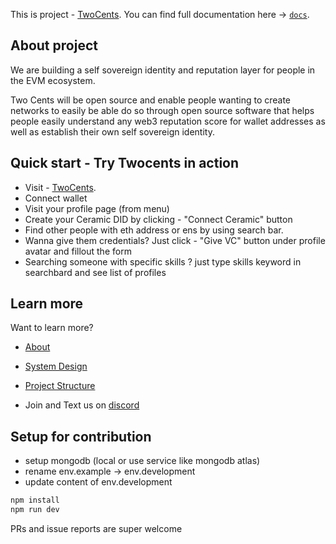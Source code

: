 This is project - [TwoCents](https://beta.twocents.so/).
You can find full documentation here -> [`docs`](https://twocents.gitbook.io/docs/).

## About project

We are building a self sovereign identity and reputation layer for people in the EVM ecosystem.

Two Cents will be open source and enable people wanting to create networks to easily be able do so through open source software that helps people easily understand any web3 reputation score for wallet addresses as well as establish their own self sovereign identity.

## Quick start - Try Twocents in action

- Visit - [TwoCents](https://beta.twocents.so/).
- Connect wallet
- Visit your profile page (from menu)
- Create your Ceramic DID by clicking - "Connect Ceramic" button
- Find other people with eth address or ens by using search bar.
- Wanna give them credentials? Just click - "Give VC" button under profile avatar and fillout the form
- Searching someone with specific skills ? just type skills keyword in searchbard and see list of profiles

## Learn more

Want to learn more?

- [About](https://twocents.gitbook.io/docs/)
- [System Design](https://twocents.gitbook.io/docs/system-design)
- [Project Structure](https://twocents.gitbook.io/docs/project-structure)

- Join and Text us on [discord](https://discord.com/invite/Sp9qSmhsgJ)

## Setup for contribution

- setup mongodb (local or use service like mongodb atlas)
- rename env.example -> env.development
- update content of env.development

```bash
npm install
npm run dev
```

PRs and issue reports are super welcome
